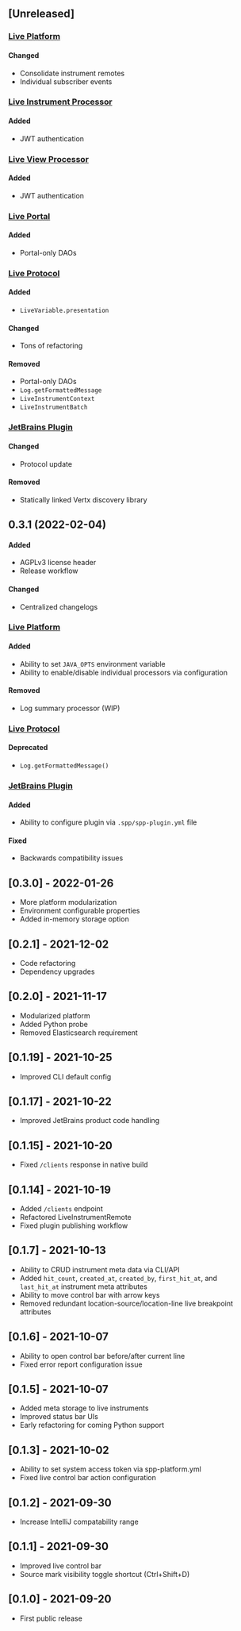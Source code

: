 ## [Unreleased]

### [Live Platform](https://github.com/sourceplusplus/live-platform)

#### Changed
- Consolidate instrument remotes
- Individual subscriber events

### [Live Instrument Processor](https://github.com/sourceplusplus/processor-live-instrument)

#### Added
- JWT authentication

### [Live View Processor](https://github.com/sourceplusplus/processor-live-view)

#### Added
- JWT authentication

### [Live Portal](https://github.com/sourceplusplus/interface-portal)

#### Added
- Portal-only DAOs

### [Live Protocol](https://github.com/sourceplusplus/protocol)

#### Added
- `LiveVariable.presentation`

#### Changed
- Tons of refactoring

#### Removed
- Portal-only DAOs
- `Log.getFormattedMessage`
- `LiveInstrumentContext`
- `LiveInstrumentBatch`

### [JetBrains Plugin](https://github.com/sourceplusplus/interface-jetbrains)

#### Changed
- Protocol update

#### Removed
- Statically linked Vertx discovery library

## 0.3.1 (2022-02-04)

#### Added
- AGPLv3 license header
- Release workflow

#### Changed
- Centralized changelogs

### [Live Platform](https://github.com/sourceplusplus/live-platform)

#### Added
- Ability to set `JAVA_OPTS` environment variable
- Ability to enable/disable individual processors via configuration

#### Removed
- Log summary processor (WIP)

### [Live Protocol](https://github.com/sourceplusplus/protocol)

#### Deprecated
- `Log.getFormattedMessage()`

### [JetBrains Plugin](https://github.com/sourceplusplus/interface-jetbrains)

#### Added
- Ability to configure plugin via `.spp/spp-plugin.yml` file

#### Fixed
- Backwards compatibility issues

## [0.3.0] - 2022-01-26
- More platform modularization
- Environment configurable properties
- Added in-memory storage option

## [0.2.1] - 2021-12-02
- Code refactoring
- Dependency upgrades

## [0.2.0] - 2021-11-17
- Modularized platform
- Added Python probe
- Removed Elasticsearch requirement

## [0.1.19] - 2021-10-25
- Improved CLI default config

## [0.1.17] - 2021-10-22
- Improved JetBrains product code handling

## [0.1.15] - 2021-10-20
- Fixed `/clients` response in native build

## [0.1.14] - 2021-10-19
- Added `/clients` endpoint
- Refactored LiveInstrumentRemote
- Fixed plugin publishing workflow

## [0.1.7] - 2021-10-13
- Ability to CRUD instrument meta data via CLI/API
- Added `hit_count`, `created_at`, `created_by`, `first_hit_at`, and `last_hit_at` instrument meta attributes 
- Ability to move control bar with arrow keys
- Removed redundant location-source/location-line live breakpoint attributes

## [0.1.6] - 2021-10-07
- Ability to open control bar before/after current line
- Fixed error report configuration issue

## [0.1.5] - 2021-10-07
- Added meta storage to live instruments
- Improved status bar UIs
- Early refactoring for coming Python support

## [0.1.3] - 2021-10-02
- Ability to set system access token via spp-platform.yml
- Fixed live control bar action configuration

## [0.1.2] - 2021-09-30
- Increase IntelliJ compatability range

## [0.1.1] - 2021-09-30
- Improved live control bar
- Source mark visibility toggle shortcut (Ctrl+Shift+D)

## [0.1.0] - 2021-09-20
- First public release
